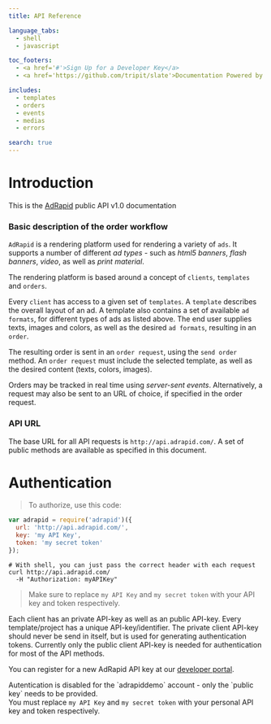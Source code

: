 ```yaml
---
title: API Reference

language_tabs:
  - shell
  - javascript

toc_footers:
  - <a href='#'>Sign Up for a Developer Key</a>
  - <a href='https://github.com/tripit/slate'>Documentation Powered by Slate</a>

includes:
  - templates
  - orders
  - events
  - medias
  - errors

search: true
---
```


# Introduction

This is the [AdRapid](http://www.adrapid.com) public API v1.0 documentation


### Basic description of the order workflow
`AdRapid` is a rendering platform used for rendering a variety of `ads`. It supports
a number of different *ad types* - such as *html5 banners*, *flash banners*, *video*,
as well as *print material*.

The rendering platform is based around a concept of `clients`, `templates` and `orders`.

Every `client` has access to a given set of `templates`. A `template` describes the
overall layout of an ad. A template also contains a set of available `ad formats`,
for different types of ads as listed above. The end user supplies texts, images and
colors, as well as the desired `ad formats`, resulting in an `order`.

The resulting order is sent in an `order request`, using the `send order` method. An
`order request` must include the selected template, as well as the desired content
(texts, colors, images).

Orders may be tracked in real time using *server-sent events*. Alternatively, a request
may also be sent to an URL of choice, if specified in the order request.


### API URL
The base URL for all API requests is `http://api.adrapid.com/`. A set of public
methods are available as specified in this document.

# Authentication

> To authorize, use this code:

```javascript
var adrapid = require('adrapid')({
  url: 'http://api.adrapid.com/',
  key: 'my API Key',
  token: 'my secret token'
});

```

```shell
# With shell, you can just pass the correct header with each request
curl http://api.adrapid.com/
  -H "Authorization: myAPIKey"
```

> Make sure to replace `my API Key` and `my secret token` with your API key and token respectively.

Each client has an private API-key as well as an public API-key. Every template/project has a
unique API-key/identifier. The private client API-key should never be send in itself, but is used
for generating authentication tokens. Currently only the public client API-key is needed for
authentication for most of the API methods.

You can register for a new AdRapid API key at our [developer portal](http://adrapid.com/developers).

<aside class="warning">Autentication is disabled for the `adrapiddemo` account - only the `public key` needs to be provided.</aside>

<aside class="notice">
You must replace <code>my API Key</code> and <code>my secret token</code> with your
personal API key and token respectively.
</aside>

